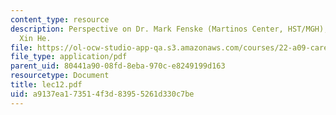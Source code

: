 ```yaml
---
content_type: resource
description: Perspective on Dr. Mark Fenske (Martinos Center, HST/MGH), written by
  Xin He.
file: https://ol-ocw-studio-app-qa.s3.amazonaws.com/courses/22-a09-career-options-for-biomedical-research-fall-2006/a9137ea173514f3d83955261d330c7be_lec12.pdf
file_type: application/pdf
parent_uid: 80441a90-08fd-8eba-970c-e8249199d163
resourcetype: Document
title: lec12.pdf
uid: a9137ea1-7351-4f3d-8395-5261d330c7be
---
```

